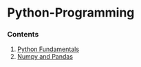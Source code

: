 # Python-Programming

### Contents
1. [Python Fundamentals]()
2. [Numpy and Pandas](https://github.com/prakashroy1211/Python-Programming/blob/main/Numpy_and_Pandas.ipynb)
